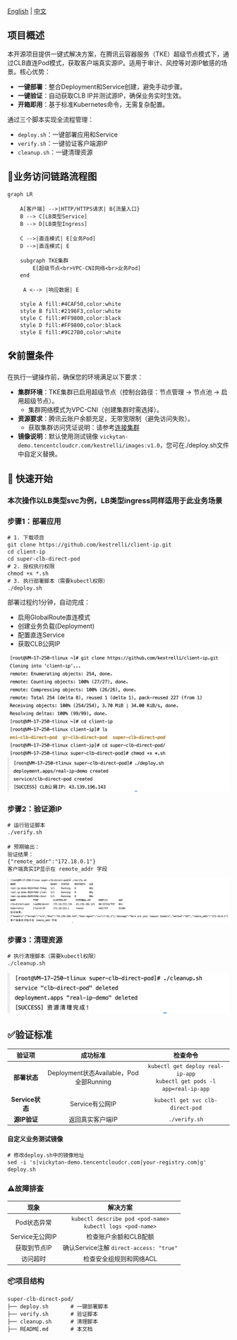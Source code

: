 [English](README.md) | [中文](README_zh.md)

## 项目概述

本开源项目提供一键式解决方案，在腾讯云容器服务（TKE）超级节点模式下，通过CLB直连Pod模式，获取客户端真实源IP。适用于审计、风控等对源IP敏感的场景。核心优势：
- ​**一键部署**​：整合Deployment和Service创建，避免手动步骤。
- ​**一键验证**​：自动获取CLB IP并测试源IP，确保业务实时生效。
- ​**开箱即用**​：基于标准Kubernetes命令，无需复杂配置。

通过三个脚本实现全流程管理：
- `deploy.sh`：一键部署应用和Service
- `verify.sh`：一键验证客户端源IP
- `cleanup.sh`：一键清理资源

## 📡业务访问链路流程图

```mermaid
graph LR
    
    A[客户端] -->|HTTP/HTTPS请求| B{流量入口}
    B --> C[LB类型Service]
    B --> D[LB类型Ingress]
    
    C -->|直连模式| E[业务Pod]
    D -->|直连模式| E
    
    subgraph TKE集群
        E[超级节点<br>VPC-CNI网络<br>业务Pod]
    end
    
     A <--> |响应数据| E
    
    style A fill:#4CAF50,color:white
    style B fill:#2196F3,color:white
    style C fill:#FF9800,color:black
    style D fill:#FF9800,color:black
    style E fill:#9C27B0,color:white
```

## 🛠前置条件

在执行一键操作前，确保您的环境满足以下要求：
- ​**集群环境**​：TKE集群已启用超级节点（控制台路径：节点管理 → 节点池 → 启用超级节点）。
	- 集群网络模式为VPC-CNI（创建集群时需选择）。
- ​**资源要求**​：腾讯云账户余额充足，无带宽限制（避免访问失败）。
	- 获取集群访问凭证说明：请参考[连接集群](https://cloud.tencent.com/document/product/457/39814)
- ​**镜像说明**​：默认使用测试镜像 `vickytan-demo.tencentcloudcr.com/kestrelli/images:v1.0`，您可在./deploy.sh文件中自定义替换。

## 🚀 快速开始
### 本次操作以LB类型svc为例，LB类型ingress同样适用于此业务场景

### 步骤1：部署应用

```
# 1. 下载项目
git clone https://github.com/kestrelli/client-ip.git
cd client-ip
cd super-clb-direct-pod
# 2. 授权执行权限
chmod +x *.sh
# 3. 执行部署脚本（需要kubectl权限）
./deploy.sh
```
部署过程约1分钟，自动完成：
- 启用GlobalRoute直连模式
- 创建业务负载(Deployment)
- 配置直连Service
- 获取CLB公网IP

![复刻仓库文件](images/pod1.png)
![部署](images/pod2.png)

### 步骤2：验证源IP

```
# 运行验证脚本
./verify.sh

# 预期输出：
验证结果：
{"remote_addr":"172.18.0.1"} 
客户端真实IP显示在 remote_addr 字段
```
![运行](images/pod3.png)

### 步骤3：清理资源

```
# 执行清理脚本（需要kubectl权限）
./cleanup.sh
```
![清理](images/pod4.png)

## ✅验证标准


|验证项|成功标准|检查命令|
|:-:|:-:|:-:|
|​**部署状态**​|Deployment状态Available，Pod全部Running|`kubectl get deploy real-ip-app`<br>`kubectl get pods -l app=real-ip-app`|
|​**Service状态**​|Service有公网IP|`kubectl get svc clb-direct-pod`|
|​**源IP验证**​|返回真实客户端IP|`./verify.sh`|

#### 自定义业务测试镜像
```
# 修改deploy.sh中的镜像地址
sed -i 's|vickytan-demo.tencentcloudcr.com|your-registry.com|g' deploy.sh
```

### ⚠️故障排查


|现象|解决方案|
|:-:|:-:|
|Pod状态异常|`kubectl describe pod <pod-name>`<br>`kubectl logs <pod-name>`|
|Service无公网IP|检查账户余额和CLB配额|
|获取到节点IP|确认Service注解 `direct-access: "true"`|
|访问超时|检查安全组规则和网络ACL|

### 📦项目结构

```
super-clb-direct-pod/
├── deploy.sh       # 一键部署脚本
├── verify.sh       # 验证脚本
├── cleanup.sh      # 清理脚本
├── README.md       # 本文档
```
